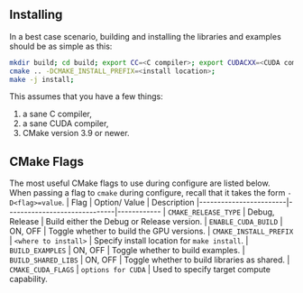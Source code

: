 Installing
----------

In a best case scenario, building and installing the libraries and examples should be as simple as this:

```bash
mkdir build; cd build; export CC=<C compiler>; export CUDACXX=<CUDA compiler>;
cmake .. -DCMAKE_INSTALL_PREFIX=<install location>;
make -j install;
```

This assumes that you have a few things:
1. a sane C compiler,
2. a sane CUDA compiler,
3. CMake version 3.9 or newer.

CMake Flags
-----------
The most useful CMake flags to use during configure are listed below. When passing a flag
to `cmake` during configure, recall that it takes the form `-D<flag>=value`.
| Flag                   | Option/ Value                | Description
|------------------------|------------------------------|------------
| `CMAKE_RELEASE_TYPE`   | Debug, Release               | Build either the Debug or Release version.
| `ENABLE_CUDA_BUILD`    | ON, OFF                      | Toggle whether to build the GPU versions.
| `CMAKE_INSTALL_PREFIX` | `<where to install>`         | Specify install location for `make install`.
| `BUILD_EXAMPLES`       | ON, OFF                      | Toggle whether to build examples.
| `BUILD_SHARED_LIBS`    | ON, OFF                      | Toggle whether to build libraries as shared.
| `CMAKE_CUDA_FLAGS`     | `options for CUDA`           | Used to specify target compute capability.
